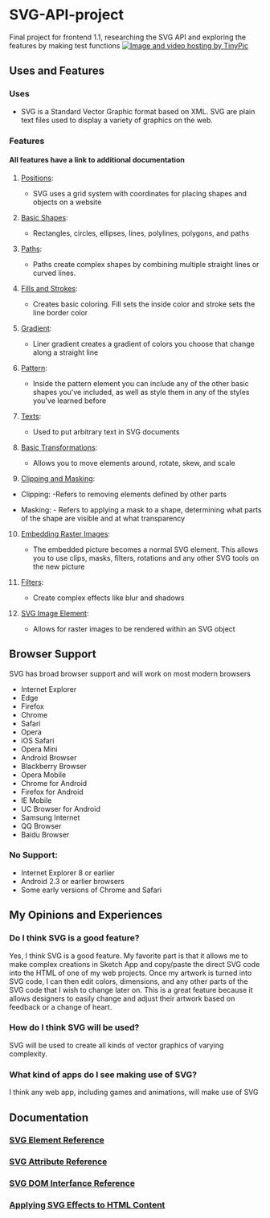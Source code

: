 # SVG-API-project
Final project for frontend 1.1, researching the SVG API and exploring the features by making test functions
<a href="http://tinypic.com?ref=i20oyh" target="_blank"><img src="http://i68.tinypic.com/i20oyh.png" border="0" alt="Image and video hosting by TinyPic"></a>

## Uses and Features 
### Uses
   - SVG is a Standard Vector Graphic format based on XML. SVG are plain text files used to display a variety of graphics on the web.

### Features
#### All features have a link to additional documentation
1. [Positions](https://developer.mozilla.org/en-US/docs/Web/SVG/Tutorial/Positions):
      - SVG uses a grid system with coordinates for placing shapes and objects on a website
  
2. [Basic Shapes](https://developer.mozilla.org/en-US/docs/Web/SVG/Tutorial/Basic_Shapes): 
      - Rectangles, circles, ellipses, lines, polylines, polygons, and paths
      
3. [Paths](https://developer.mozilla.org/en-US/docs/Web/SVG/Tutorial/Paths):
      - Paths create complex shapes by combining multiple straight lines or curved lines.

4. [Fills and Strokes](https://developer.mozilla.org/en-US/docs/Web/SVG/Tutorial/Fills_and_Strokes): 
      - Creates basic coloring. Fill sets the inside color and stroke sets the line border color
  
5. [Gradient](https://developer.mozilla.org/en-US/docs/Web/SVG/Tutorial/Gradients):
      - Liner gradient creates a gradient of colors you choose that change along a straight line
  
6. [Pattern](https://developer.mozilla.org/en-US/docs/Web/SVG/Tutorial/Patterns): 
      - Inside the pattern element you can include any of the other basic shapes you've included, as well as style them in any of the styles you've learned before
  
7. [Texts](https://developer.mozilla.org/en-US/docs/Web/SVG/Tutorial/Texts): 
      - Used to put arbitrary text in SVG documents
      
8. [Basic Transformations](https://developer.mozilla.org/en-US/docs/Web/SVG/Tutorial/Basic_Transformations):
      - Allows you to move elements around, rotate, skew, and scale
      
9. [Clipping and Masking](https://developer.mozilla.org/en-US/docs/Web/SVG/Tutorial/Clipping_and_masking):
- Clipping:
      -Refers to removing elements defined by other parts 
      
- Masking:
      - Refers to applying a mask to a shape, determining what parts of the shape are visible and at what transparency
      
10. [Embedding Raster Images](https://developer.mozilla.org/en-US/docs/Web/SVG/Tutorial/Other_content_in_SVG):
      - The embedded picture becomes a normal SVG element. This allows you to use clips, masks, filters, rotations and any other SVG tools on the new picture
      
11. [Filters](https://developer.mozilla.org/en-US/docs/Web/SVG/Tutorial/Filter_effects): 
      - Create complex effects like blur and shadows
      
12. [SVG Image Element](https://developer.mozilla.org/en-US/docs/Web/SVG/Tutorial/SVG_Image_Tag): 
      - Allows for raster images to be rendered within an SVG object
      
## Browser Support
SVG has broad browser support and will work on most modern browsers
   - Internet Explorer
   - Edge
   - Firefox
   - Chrome
   - Safari
   - Opera
   - iOS Safari 
   - Opera Mini 
   - Android Browser
   - Blackberry Browser 
   - Opera Mobile
   - Chrome for Android
   - Firefox for Android
   - IE Mobile
   - UC Browser for Android
   - Samsung Internet
   - QQ Browser
   - Baidu Browser
### No Support: 
   - Internet Explorer 8 or earlier
   - Android 2.3 or earlier browsers
   - Some early versions of Chrome and Safari

## My Opinions and Experiences
### Do I think SVG is a good feature?
Yes, I think SVG is a good feature. My favorite part is that it allows me to make complex creations in Sketch App and copy/paste the direct SVG code into the HTML of one of my web projects. Once my artwork is turned into SVG code, I can then edit colors, dimensions, and any other parts of the SVG code that I wish to change later on. This is a great feature because it allows designers to easily change and adjust their artwork based on feedback or a change of heart. 

### How do I think SVG will be used?
SVG will be used to create all kinds of vector graphics of varying complexity. 

### What kind of apps do I see making use of SVG?
I think any web app, including games and animations, will make use of SVG

## Documentation 
### [SVG Element Reference](https://developer.mozilla.org/en-US/docs/Web/SVG/Element)
### [SVG Attribute Reference](https://developer.mozilla.org/en-US/docs/Web/SVG/Attribute)
### [SVG DOM Interfance Reference](https://developer.mozilla.org/en-US/docs/DOM/DOM_Reference#SVG_interfaces)
### [Applying SVG Effects to HTML Content](https://developer.mozilla.org/en-US/docs/Web/SVG/Applying_SVG_effects_to_HTML_content)



